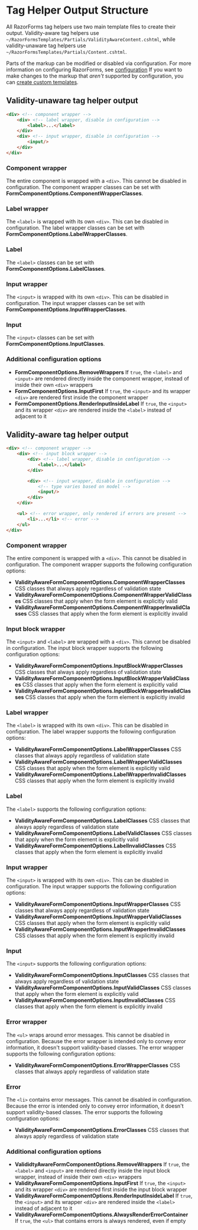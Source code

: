 # Tag Helper Output Structure

All RazorForms tag helpers use two main template files to create their output. Validity-aware tag helpers use `~/RazorFormsTemplates/Partials/ValidityAwareContent.cshtml`, while validity-unaware tag helpers use `~/RazorFormsTemplates/Partials/Content.cshtml`.

Parts of the markup can be modified or disabled via configuration. For more information on configuring RazorForms, see [configuration](/docs/introduction/configuration) If you want to make changes to the markup that *aren't* supported by configuration, you can [create custom templates](/docs/guides/custom-templates).

## Validity-unaware tag helper output

```html
<div> <!-- component wrapper -->
    <div> <!-- label wrapper, disable in configuration -->
        <label>...</label>
    </div>
    <div> <!-- input wrapper, disable in configuration -->
        <input/>
    </div>
</div>
```

### Component wrapper

The entire component is wrapped with a `<div>`. This cannot be disabled in configuration. The component wrapper classes can be set with **FormComponentOptions.ComponentWrapperClasses**.

### Label wrapper

The `<label>` is wrapped with its own `<div>`. This can be disabled in configuration. The label wrapper classes can be set with **FormComponentOptions.LabelWrapperClasses**.

### Label

The `<label>` classes can be set with **FormComponentOptions.LabelClasses**.

### Input wrapper

The `<input>` is wrapped with its own `<div>`. This can be disabled in configuration. The input wrapper classes can be set with **FormComponentOptions.InputWrapperClasses**.

### Input

The `<input>` classes can be set with **FormComponentOptions.InputClasses**.

### Additional configuration options

- **FormComponentOptions.RemoveWrappers** If `true`, the `<label>` and `<input>` are rendered directly inside the component wrapper, instead of inside their own `<div>` wrappers
- **FormComponentOptions.InputFirst** If `true`, the `<input>` and its wrapper `<div>` are rendered first inside the component wrapper
- **FormComponentOptions.RenderInputInsideLabel** If `true`, the `<input>` and its wrapper `<div>` are rendered inside the `<label>` instead of adjacent to it

## Validity-aware tag helper output

```html
<div> <!-- component wrapper -->
    <div> <!-- input block wrapper -->
        <div> <!-- label wrapper, disable in configuration -->
            <label>...</label>
        </div>

        <div> <!-- input wrapper, disable in configuration -->
            <!-- type varies based on model -->
            <input/>
        </div>
    </div>

    <ul> <!-- error wrapper, only rendered if errors are present -->
        <li>...</li> <!-- error -->
    </ul>
</div>
```

### Component wrapper

The entire component is wrapped with a `<div>`. This cannot be disabled in configuration. The component wrapper supports the following configuration options:

- **ValidityAwareFormComponentOptions.ComponentWrapperClasses** CSS classes that always apply regardless of validation state
- **ValidityAwareFormComponentOptions.ComponentWrapperValidClasses** CSS classes that apply when the form element is explicitly valid
- **ValidityAwareFormComponentOptions.ComponentWrapperInvalidClasses** CSS classes that apply when the form element is explicitly invalid

### Input block wrapper

The `<input>` and `<label>` are wrapped with a `<div>`. This cannot be disabled in configuration. The input block wrapper supports the following configuration options:

- **ValidityAwareFormComponentOptions.InputBlockWrapperClasses** CSS classes that always apply regardless of validation state
- **ValidityAwareFormComponentOptions.InputBlockWrapperValidClasses** CSS classes that apply when the form element is explicitly valid
- **ValidityAwareFormComponentOptions.InputBlockWrapperInvalidClasses** CSS classes that apply when the form element is explicitly invalid

### Label wrapper

The `<label>` is wrapped with its own `<div>`. This can be disabled in configuration. The label wrapper supports the following configuration options:

- **ValidityAwareFormComponentOptions.LabelWrapperClasses** CSS classes that always apply regardless of validation state
- **ValidityAwareFormComponentOptions.LabelWrapperValidClasses** CSS classes that apply when the form element is explicitly valid
- **ValidityAwareFormComponentOptions.LabelWrapperInvalidClasses** CSS classes that apply when the form element is explicitly invalid

### Label

The `<label>` supports the following configuration options:

- **ValidityAwareFormComponentOptions.LabelClasses** CSS classes that always apply regardless of validation state
- **ValidityAwareFormComponentOptions.LabelValidClasses** CSS classes that apply when the form element is explicitly valid
- **ValidityAwareFormComponentOptions.LabelInvalidClasses** CSS classes that apply when the form element is explicitly invalid

### Input wrapper

The `<input>` is wrapped with its own `<div>`. This can be disabled in configuration. The input wrapper supports the following configuration options:

- **ValidityAwareFormComponentOptions.InputWrapperClasses** CSS classes that always apply regardless of validation state
- **ValidityAwareFormComponentOptions.InputWrapperValidClasses** CSS classes that apply when the form element is explicitly valid
- **ValidityAwareFormComponentOptions.InputWrapperInvalidClasses** CSS classes that apply when the form element is explicitly invalid

### Input

The `<input>` supports the following configuration options:

- **ValidityAwareFormComponentOptions.InputClasses** CSS classes that always apply regardless of validation state
- **ValidityAwareFormComponentOptions.InputValidClasses** CSS classes that apply when the form element is explicitly valid
- **ValidityAwareFormComponentOptions.InputInvalidClasses** CSS classes that apply when the form element is explicitly invalid

### Error wrapper

The `<ul>` wraps around error messages. This cannot be disabled in configuration. Because the error wrapper is intended only to convey error information, it doesn't support validity-based classes. The error wrapper supports the following configuration options:

- **ValidityAwareFormComponentOptions.ErrorWrapperClasses** CSS classes that always apply regardless of validation state

### Error 

The `<li>` contains error messages. This cannot be disabled in configuration. Because the error is intended only to convey error information, it doesn't support validity-based classes. The error supports the following configuration options:

- **ValidityAwareFormComponentOptions.ErrorClasses** CSS classes that always apply regardless of validation state

### Additional configuration options

- **ValididtyAwareFormComponentOptions.RemoveWrappers** If `true`, the `<label>` and `<input>` are rendered directly inside the input block wrapper, instead of inside their own `<div>` wrappers
- **ValidityAwareFormComponentOptions.InputFirst** If `true`, the `<input>` and its wrapper `<div>` are rendered first inside the input block wrapper
- **ValidityAwareFormComponentOptions.RenderInputInsideLabel** If `true`, the `<input>` and its wrapper `<div>` are rendered inside the `<label>` instead of adjacent to it
- **ValidityAwareFormComponentOptions.AlwaysRenderErrorContainer** If `true`, the `<ul>` that contains errors is always rendered, even if empty